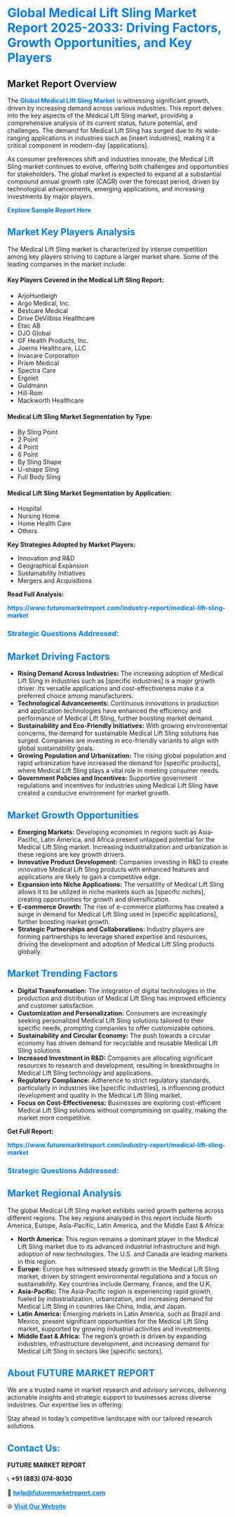 <h1 style="color: #007BFF;">Global Medical Lift Sling Market Report 2025-2033: Driving Factors, Growth Opportunities, and Key Players</h1>

<section id="overview">
<h2>Market Report Overview</h2>
<p>The <a href="https://www.futuremarketreport.com/industry-report/medical-lift-sling-market" style="color: #007BFF; text-decoration: none;"><strong>Global Medical Lift Sling Market</strong></a> is witnessing significant growth, driven by increasing demand across various industries. This report delves into the key aspects of the Medical Lift Sling market, providing a comprehensive analysis of its current status, future potential, and challenges. The demand for Medical Lift Sling has surged due to its wide-ranging applications in industries such as [insert industries], making it a critical component in modern-day [applications].</p>
<p>As consumer preferences shift and industries innovate, the Medical Lift Sling market continues to evolve, offering both challenges and opportunities for stakeholders. The global market is expected to expand at a substantial compound annual growth rate (CAGR) over the forecast period, driven by technological advancements, emerging applications, and increasing investments by major players.</p>
</section>

<section id="overview">
<p><a href="https://www.futuremarketreport.com/request-sample/reportId=104512" style="color: #007BFF; text-decoration: none;"><strong>Explore Sample Report Here</strong></a></p>
</section>

<section id="key-players">
<h2 style="color: #007BFF;">Market Key Players Analysis</h2>
<p>The Medical Lift Sling market is characterized by intense competition among key players striving to capture a larger market share. Some of the leading companies in the market include:</p>
<h4>Key Players Covered in the Medical Lift Sling Report:</h4>
<ul><li>ArjoHuntleigh</li><li>Argo Medical, Inc.</li><li>Bestcare Medical</li><li>Drive DeVilbiss Healthcare</li><li>Etac AB</li><li>DJO Global</li><li>GF Health Products, Inc.</li><li>Joerns Healthcare, LLC</li><li>Invacare Corporation</li><li>Prism Medical</li><li>Spectra Care</li><li>Ergolet</li><li>Guldmann</li><li>Hill-Rom</li><li>Mackworth Healthcare</li></ul>
<h4>Medical Lift Sling Market Segmentation by Type:</h4>
<ul><li>By Sling Point</li><li>2 Point</li><li>4 Point</li><li>6 Point</li><li>By Sling Shape</li><li>U-shape Sling</li><li>Full Body Sling</li></ul>

<h4>Medical Lift Sling Market Segmentation by Application:</h4>
<ul><li>Hospital</li><li>Nursing Home</li><li>Home Health Care</li><li>Others</li></ul>
<p><strong>Key Strategies Adopted by Market Players:</strong></p>
<ul>
<li>Innovation and R&D</li>
<li>Geographical Expansion</li>
<li>Sustainability Initiatives</li>
<li>Mergers and Acquisitions</li>
</ul>
</section>

<section>
<p><strong>Read Full Analysis: </strong></p><a href="https://www.futuremarketreport.com/industry-report/medical-lift-sling-market" style="color: #007BFF; text-decoration: none;"><strong>https://www.futuremarketreport.com/industry-report/medical-lift-sling-market</strong></a>
<h3 style="color: #007BFF;">Strategic Questions Addressed:</h3>
</section>

<section id="driving-factors">
<h2 style="color: #007BFF;">Market Driving Factors</h2>
<ul>
<li><strong>Rising Demand Across Industries:</strong> The increasing adoption of Medical Lift Sling in industries such as [specific industries] is a major growth driver. Its versatile applications and cost-effectiveness make it a preferred choice among manufacturers.</li>
<li><strong>Technological Advancements:</strong> Continuous innovations in production and application technologies have enhanced the efficiency and performance of Medical Lift Sling, further boosting market demand.</li>
<li><strong>Sustainability and Eco-Friendly Initiatives:</strong> With growing environmental concerns, the demand for sustainable Medical Lift Sling solutions has surged. Companies are investing in eco-friendly variants to align with global sustainability goals.</li>
<li><strong>Growing Population and Urbanization:</strong> The rising global population and rapid urbanization have increased the demand for [specific products], where Medical Lift Sling plays a vital role in meeting consumer needs.</li>
<li><strong>Government Policies and Incentives:</strong> Supportive government regulations and incentives for industries using Medical Lift Sling have created a conducive environment for market growth.</li>
</ul>
</section>

<section id="growth-opportunities">
<h2 style="color: #007BFF;">Market Growth Opportunities</h2>
<ul>
<li><strong>Emerging Markets:</strong> Developing economies in regions such as Asia-Pacific, Latin America, and Africa present untapped potential for the Medical Lift Sling market. Increasing industrialization and urbanization in these regions are key growth drivers.</li>
<li><strong>Innovative Product Development:</strong> Companies investing in R&D to create innovative Medical Lift Sling products with enhanced features and applications are likely to gain a competitive edge.</li>
<li><strong>Expansion into Niche Applications:</strong> The versatility of Medical Lift Sling allows it to be utilized in niche markets such as [specific niches], creating opportunities for growth and diversification.</li>
<li><strong>E-commerce Growth:</strong> The rise of e-commerce platforms has created a surge in demand for Medical Lift Sling used in [specific applications], further boosting market growth.</li>
<li><strong>Strategic Partnerships and Collaborations:</strong> Industry players are forming partnerships to leverage shared expertise and resources, driving the development and adoption of Medical Lift Sling products globally.</li>
</ul>
</section>

<section id="trending-factors">
<h2 style="color: #007BFF;">Market Trending Factors</h2>
<ul>
<li><strong>Digital Transformation:</strong> The integration of digital technologies in the production and distribution of Medical Lift Sling has improved efficiency and customer satisfaction.</li>
<li><strong>Customization and Personalization:</strong> Consumers are increasingly seeking personalized Medical Lift Sling solutions tailored to their specific needs, prompting companies to offer customizable options.</li>
<li><strong>Sustainability and Circular Economy:</strong> The push towards a circular economy has driven demand for recyclable and reusable Medical Lift Sling solutions.</li>
<li><strong>Increased Investment in R&D:</strong> Companies are allocating significant resources to research and development, resulting in breakthroughs in Medical Lift Sling technology and applications.</li>
<li><strong>Regulatory Compliance:</strong> Adherence to strict regulatory standards, particularly in industries like [specific industries], is influencing product development and quality in the Medical Lift Sling market.</li>
<li><strong>Focus on Cost-Effectiveness:</strong> Businesses are exploring cost-efficient Medical Lift Sling solutions without compromising on quality, making the market more competitive.</li>
</ul>
</section>

<section>
<p><strong>Get Full Report: </strong></p><a href="https://www.futuremarketreport.com/industry-report/medical-lift-sling-market" style="color: #007BFF; text-decoration: none;"><strong>https://www.futuremarketreport.com/industry-report/medical-lift-sling-market</strong></a>
<h3 style="color: #007BFF;">Strategic Questions Addressed:</h3>
</section>


<section id="regional-analysis">
<h2 style="color: #007BFF;">Market Regional Analysis</h2>
<p>The global Medical Lift Sling market exhibits varied growth patterns across different regions. The key regions analyzed in this report include North America, Europe, Asia-Pacific, Latin America, and the Middle East & Africa:</p>
<ul>
<li><strong>North America:</strong> This region remains a dominant player in the Medical Lift Sling market due to its advanced industrial infrastructure and high adoption of new technologies. The U.S. and Canada are leading markets in this region.</li>
<li><strong>Europe:</strong> Europe has witnessed steady growth in the Medical Lift Sling market, driven by stringent environmental regulations and a focus on sustainability. Key countries include Germany, France, and the U.K.</li>
<li><strong>Asia-Pacific:</strong> The Asia-Pacific region is experiencing rapid growth, fueled by industrialization, urbanization, and increasing demand for Medical Lift Sling in countries like China, India, and Japan.</li>
<li><strong>Latin America:</strong> Emerging markets in Latin America, such as Brazil and Mexico, present significant opportunities for the Medical Lift Sling market, supported by growing industrial activities and investments.</li>
<li><strong>Middle East & Africa:</strong> The region’s growth is driven by expanding industries, infrastructure development, and increasing demand for Medical Lift Sling in sectors like [specific sectors].</li>
</ul>
</section>

<footer>
<h2 style="color: #007BFF;">About FUTURE MARKET REPORT</h2>
<p>We are a trusted name in market research and advisory services, delivering actionable insights and strategic support to businesses across diverse industries. Our expertise lies in offering:</p>

<p>Stay ahead in today’s competitive landscape with our tailored research solutions.</p>

<h2 style="color: #007BFF;">Contact Us:</h2>
<p><strong>FUTURE MARKET REPORT</strong></p>
<p>📞 <strong>+91 (883) 074-8030</strong></p>
<p>📧 <strong><a href="mailto:help@futuremarketreport.com" style="color: #007BFF;">help@futuremarketreport.com</a></strong></p>
<p>🌐 <strong><a href="https://www.futuremarketreport.com/" style="color: #007BFF;">Visit Our Website</a></strong></p>
</footer>
